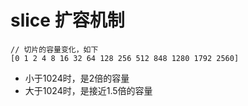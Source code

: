 # slice 扩容机制

```text
// 切片的容量变化，如下
[0 1 2 4 8 16 32 64 128 256 512 848 1280 1792 2560]
```

- 小于1024时，是2倍的容量
- 大于1024时，是接近1.5倍的容量


